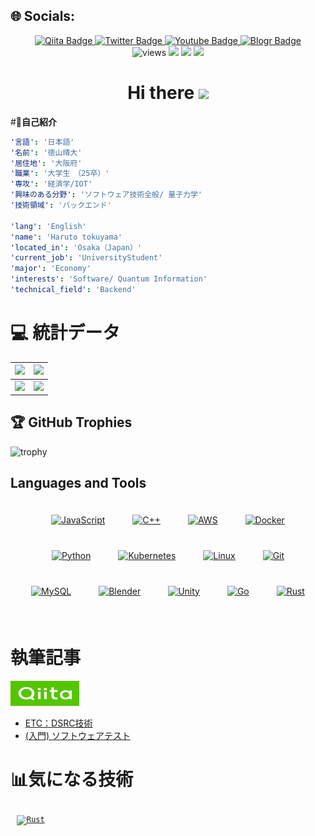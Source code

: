 ## 🌐 Socials:
<div id="header" align="center">
  <div id="badges">
    <a href="https://qiita.com/haruto19">
      <img src="https://img.shields.io/badge/Qiita-green?style=for-the-badge&logo=Qiita&logoColor=white" alt="Qiita Badge"/>
    </a>
    <a href="https://twitter.com/haruto869217">
      <img src="https://img.shields.io/badge/Twitter-blue?style=for-the-badge&logo=twitter&logoColor=white" alt="Twitter Badge"/>
    </a>
    <a href="https://www.youtube.com/channel/UCPERZaq8WqB_yIoUy9sse1g">
      <img src="https://img.shields.io/badge/YouTube-red?style=for-the-badge&logo=youtube&logoColor=white" alt="Youtube Badge"/>
    </a>
    <a href="https://haru.haru869217.com/">
       <img src="https://img.shields.io/badge/Blog-yellow?style=for-the-badge&logo=Blog&logoColor=white" alt="Blogr Badge"/>
    </a>
  </div>
  <img src="https://komarev.com/ghpvc/?username=Hayatto9217&style=flat-square&color=blue" alt="views"/>
  <img src="https://img.shields.io/badge/C%2B%2B-lover-pink?logo=C%2B%2B">
  <img src="https://img.shields.io/badge/Go-night-skyblue?logo=go">
  <img src="https://img.shields.io/badge/Rust-shark-yellow?logo=Rust">
  <h1>
    Hi there
    <img src="https://media.giphy.com/media/hvRJCLFzcasrR4ia7z/giphy.gif" width="30px"/>
  </h1>
</div>
<div align="center">
  <!--<img src="https://giphy.com/gifs/80s-back-to-the-future-happening-now-ktRHi4nFxNDOw" width="600" height="300"/>-->
</div>


#🧠**自己紹介**
```yaml
'言語': '日本語'
'名前': '徳山晴大'
'居住地': '大阪府'
'職業': '大学生　（25卒）'
'専攻': '経済学/IOT'
'興味のある分野': 'ソフトウェア技術全般/ 量子力学'
'技術領域': 'バックエンド'

'lang': 'English'
'name': 'Haruto tokuyama'
'located_in': 'Osaka（Japan）'
'current_job': 'UniversityStudent'
'major': 'Economy'
'interests': 'Software/ Quantum Information'
'technical_field': 'Backend'
```

# 💻 **統計データ**

<!-- streak -->
|![](https://github-readme-stats-six-azure.vercel.app/api?username=Hayatto9217&show_icons=true&count_private=true&theme=dark&hide_border=true)|![](https://github-profile-summary-cards.vercel.app/api/cards/profile-details?username=Hayatto9217&theme=dark)|
| :---: | :---: |
|![](https://github-readme-stats-six-azure.vercel.app/api/top-langs/?username=Hayatto9217&theme=dark&hide_border=true&include_all_commits=true&count_private=true&layout=compact&langs_count=8)|![](https://github-readme-streak-stats.herokuapp.com/?user=Hayatto9217&theme=dark&hide_border=true)|


## 🏆 GitHub Trophies
<!-- トロフィー -->
![trophy](https://github-profile-trophy.vercel.app/?username=Hayatto9217&theme=gruvbox)



## Languages and Tools  
<div align="center">  
<a href="https://www.javascript.com/" target="_blank"><img style="margin: 20px" src="https://profilinator.rishav.dev/skills-assets/javascript-original.svg" alt="JavaScript" height="50" /></a>  
<a href="https://www.cplusplus.com/" target="_blank"><img style="margin: 20px" src="https://profilinator.rishav.dev/skills-assets/cplusplus-original.svg" alt="C++" height="50" /></a>  
<a href="https://aws.amazon.com/" target="_blank"><img style="margin: 20px" src="https://profilinator.rishav.dev/skills-assets/amazonwebservices-original-wordmark.svg" alt="AWS" height="50" /></a>  
<a href="https://www.docker.com/" target="_blank"><img style="margin: 20px" src="https://profilinator.rishav.dev/skills-assets/docker-original-wordmark.svg" alt="Docker" height="50" /></a>  
<a href="https://www.python.org/" target="_blank"><img style="margin: 20px" src="https://profilinator.rishav.dev/skills-assets/python-original.svg" alt="Python" height="50" /></a>  
<a href="https://kubernetes.io/" target="_blank"><img style="margin: 20px" src="https://profilinator.rishav.dev/skills-assets/kubernetes-icon.svg" alt="Kubernetes" height="50" /></a>  
<a href="https://www.linux.org/" target="_blank"><img style="margin: 20px" src="https://profilinator.rishav.dev/skills-assets/linux-original.svg" alt="Linux" height="50" /></a>  
<a href="https://github.com/" target="_blank"><img style="margin: 20px" src="https://profilinator.rishav.dev/skills-assets/git-scm-icon.svg" alt="Git" height="50" /></a>  
<a href="https://www.mysql.com/" target="_blank"><img style="margin: 20px" src="https://profilinator.rishav.dev/skills-assets/mysql-original-wordmark.svg" alt="MySQL" height="50" /></a>  
<a href="https://www.blender.org/" target="_blank"><img style="margin: 20px" src="https://profilinator.rishav.dev/skills-assets/blender_community_badge_white.svg" alt="Blender" height="50" /></a>  
<a href="https://unity.com/" target="_blank"><img style="margin: 20px" src="https://profilinator.rishav.dev/skills-assets/unity.png" alt="Unity" height="50" /></a>  
<a href="https://go.dev/" target="_blank"><img style="margin: 20px" src="https://profilinator.rishav.dev/skills-assets/go-original.svg" alt="Go" height="50" /></a>  
<a href="https://www.rust-lang.org/" target="_blank"><img style="margin: 20px" src="https://profilinator.rishav.dev/skills-assets/rust-plain.svg" alt="Rust" height="50" /></a>  
</div>  

<br/>  


# **執筆記事**
<a src="https://qiita.com/haruto19">
  <img src="./img/Qiita_text.png" height="40px" width="110px">
</a>

<!-- BLOG-POST-LIST:START -->
- [ETC：DSRC技術](https://qiita.com/haruto19/items/3b91f91a23c185fda3de)
- [(入門) ソフトウェアテスト](https://qiita.com/haruto19/items/c55cd6ee291332861254)
<!-- BLOG-POST-LIST:END -->

# 📊**気になる技術**
<code><a href="https://www.rust-lang.org/" target="_blank"><img style="margin: 10px" src="https://profilinator.rishav.dev/skills-assets/rust-plain.svg" alt="Rust" height="50" /></a>  </code>
